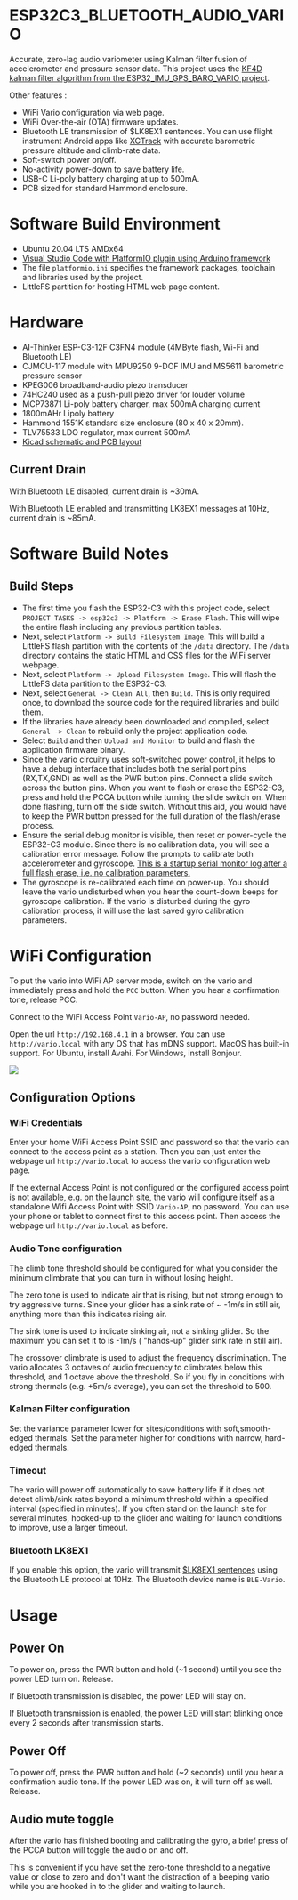# ESP32C3_BLUETOOTH_AUDIO_VARIO
 Accurate, zero-lag audio variometer using Kalman filter fusion of accelerometer and pressure sensor data. 
 This project uses the [KF4D kalman filter algorithm from the ESP32_IMU_GPS_BARO_VARIO project](https://github.com/har-in-air/ESP32_IMU_BARO_GPS_VARIO/blob/master/offline/kf/compare_kf2_kf3_kf4.ipynb).

 Other features :
* WiFi Vario configuration via web page.
* WiFi Over-the-air (OTA) firmware updates. 
* Bluetooth LE transmission of $LK8EX1 sentences. You can use flight instrument Android apps like [XCTrack](https://xctrack.org/) with 
accurate barometric pressure altitude and climb-rate data.
* Soft-switch power on/off.
* No-activity power-down to save battery life.
* USB-C Li-poly battery charging at up to 500mA.
* PCB sized for standard Hammond enclosure.

# Software Build Environment 
* Ubuntu 20.04 LTS AMDx64
* [Visual Studio Code with PlatformIO plugin using Arduino framework](https://randomnerdtutorials.com/vs-code-platformio-ide-esp32-esp8266-arduino/) 
* The file `platformio.ini` specifies the framework packages, toolchain and libraries used by the project. 
* LittleFS partition for hosting HTML web page content.

# Hardware

* AI-Thinker ESP-C3-12F C3FN4 module (4MByte flash, Wi-Fi and Bluetooth LE)
* CJMCU-117 module with MPU9250 9-DOF IMU and MS5611 barometric pressure sensor
* KPEG006 broadband-audio piezo transducer
* 74HC240 used as a push-pull piezo driver for louder volume 
* MCP73871 Li-poly battery charger, max 500mA charging current
* 1800mAHr Lipoly battery
* Hammond 1551K standard size enclosure (80 x 40 x 20mm). 
* TLV75533 LDO regulator, max current 500mA
* [Kicad schematic and PCB layout](https://github.com/har-in-air/VhARIO-ESPC3)

## Current Drain

With Bluetooth LE disabled, current drain is ~30mA.

With Bluetooth LE enabled and transmitting LK8EX1 messages at 10Hz, current drain is ~85mA.

# Software Build Notes

## Build Steps
* The first time you flash the ESP32-C3 with this project code, select `PROJECT TASKS -> esp32c3 -> Platform -> Erase Flash`. This will wipe the entire flash including any previous partition tables. 
* Next, select `Platform -> Build Filesystem Image`. This will build a LittleFS flash partition with the contents of the `/data` directory. The `/data` directory contains the static HTML and CSS files for the WiFi server webpage.
* Next, select `Platform -> Upload Filesystem Image`. This will flash the LittleFS data partition to the ESP32-C3.
* Next, select `General -> Clean All`, then `Build`. This is only required once, to download the source code for the required libraries and build them. 
* If the libraries have already been downloaded and compiled, select `General -> Clean` to rebuild only the project application code.
* Select `Build` and then `Upload and Monitor` to build and flash the application firmware binary.
* Since the vario circuitry uses soft-switched power control, it helps to have a debug interface that includes both the serial port pins (RX,TX,GND) as well as the PWR button pins. Connect a slide switch across the button pins. When you want to flash or erase the ESP32-C3, press and hold the PCCA button while turning the slide switch on. When done flashing, turn off the slide switch. Without this aid, you would have to keep the PWR button pressed for the full duration of the flash/erase process.
* Ensure the serial debug monitor is visible, then reset or power-cycle the ESP32-C3 module. Since there is no calibration data, you will see a calibration error message. Follow the prompts to calibrate both accelerometer and gyroscope.
[This is a startup serial monitor log after a full flash erase, i.e. no calibration parameters.](docs/first_boot_log.txt) 
* The gyroscope is re-calibrated each time on power-up. You should leave the vario undisturbed when you hear the count-down beeps for gyroscope calibration. If the vario is disturbed during the gyro calibration process, it will use the last saved gyro calibration parameters.


# WiFi Configuration

To put the vario into WiFi AP server mode, switch on the vario and immediately press and hold the `PCC` button. When you hear a confirmation tone, release PCC. 

Connect to the WiFi Access Point `Vario-AP`, no password needed. 

Open the url `http://192.168.4.1` in a browser.
You can use `http://vario.local` with any OS that has mDNS support. MacOS has built-in support. For Ubuntu, install Avahi. For Windows, install Bonjour.

<img src="docs/wifi_config_webpage.png">

## Configuration Options

### WiFi Credentials
Enter your home WiFi Access Point SSID and password so that the vario can connect to the access point as a station. Then you can just enter the webpage url `http://vario.local` to access the vario configuration web page.

If the external Access Point is not configured or the configured access point is not available, e.g. on the launch site, the vario will configure itself as a standalone Wifi Access Point with SSID `Vario-AP`, no password. You can use your phone or tablet to connect first to this access point. Then access the webpage url `http://vario.local` as before.

### Audio Tone configuration
The climb tone threshold should be configured for what you consider the minimum climbrate that you can turn in without losing height.

The zero tone is used to indicate air that is rising, but not strong enough to try aggressive turns. Since your glider has a sink rate of ~ -1m/s in still air, anything more than this indicates rising air. 

The sink tone is used to indicate sinking air, not a sinking glider. So the maximum you can set it to is -1m/s ( "hands-up" glider sink rate in still air).

The crossover climbrate is used to adjust the frequency discrimination. The vario allocates 3 octaves of audio frequency to climbrates below this threshold, and 1 octave
above the threshold. So if you fly in conditions with strong thermals (e.g. +5m/s average), you can set the threshold to 500.

### Kalman Filter configuration
Set the variance parameter lower for sites/conditions with soft,smooth-edged thermals. Set the parameter higher for conditions with narrow, hard-edged thermals.

### Timeout
The vario will power off automatically to save battery life if it does not detect climb/sink rates beyond a minimum threshold within a specified interval (specified in minutes). If you often stand on the launch site for several minutes, hooked-up to the glider and waiting for launch conditions to improve, use a larger timeout.

### Bluetooth LK8EX1
If you enable this option, the vario will transmit [$LK8EX1 sentences](https://github.com/LK8000/LK8000/blob/master/Docs/LK8EX1.txt) using the Bluetooth LE protocol at 10Hz. The Bluetooth device name is `BLE-Vario`.

# Usage

## Power On 
To power on, press the PWR button and hold (~1 second) until you see the power LED turn on. Release.

If Bluetooth transmission is disabled, the power LED will stay on.

If Bluetooth transmission is enabled, the power LED will start blinking once every 2 seconds after transmission starts.

## Power Off
To power off, press the PWR button and hold (~2 seconds) until you hear a confirmation audio tone. If the power LED was on, it will turn off as well. Release.

## Audio mute toggle
After the vario has finished booting and calibrating the gyro, a brief press of the PCCA button  will toggle the audio on and off.

This is convenient if you have set the zero-tone threshold to a negative value or close to zero and don't want the distraction of a beeping vario while you are hooked in to the glider and waiting to launch.


